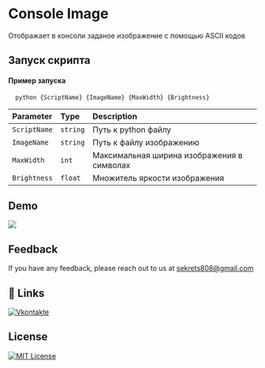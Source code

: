 
# Console Image

Отображает в консоли заданое изображение с помощью ASCII кодов

## Запуск скрипта

#### Пример запуска

```http
  python {ScriptName} {ImageName} {MaxWidth} {Brightness}
```

| Parameter   | Type     | Description                |
| :-----------| :------- | :------------------------- |
| `ScriptName`| `string` | Путь к python файлу        |
| `ImageName` | `string` | Путь к файлу изображению   |
| `MaxWidth`  | `int`    | Максимальная ширина изображения в символах|
| `Brightness`| `float`  | Множитель яркости изображения|

## Demo

![](https://raw.githubusercontent.com/Sinus44/consoleImage/main/MathOut.png)


## Feedback

If you have any feedback, please reach out to us at sekrets808@gmail.com

## 🔗 Links
[![Vkontakte](https://img.shields.io/badge/-Vkontakte-003f5c?style=for-the-badge&logo=Vk)](https://vk.com/dkomin)


## License

[![MIT License](https://img.shields.io/badge/License-MIT-green.svg)](https://choosealicense.com/licenses/mit/)
